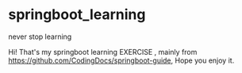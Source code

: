 # springboot_learning
never stop learning

Hi! That's my springboot learning EXERCISE ,
mainly from https://github.com/CodingDocs/springboot-guide,
Hope you enjoy it.
